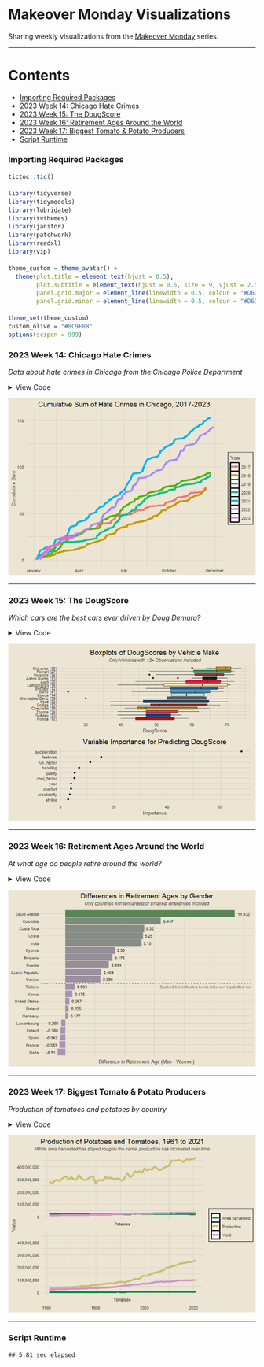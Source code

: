 Makeover Monday Visualizations
================

Sharing weekly visualizations from the [Makeover
Monday](https://data.world/makeovermonday) series.

------------------------------------------------------------------------

# Contents

- [Importing Required Packages](#importing-required-packages)
- [2023 Week 14: Chicago Hate Crimes](#week-14-chicago-hate-crimes)
- [2023 Week 15: The DougScore](#week-15-the-dougscore)
- [2023 Week 16: Retirement Ages Around the
  World](#week-16-retirement-ages-around-the-world)
- [2023 Week 17: Biggest Tomato & Potato
  Producers](#week-17-biggest-tomato-potato-producers)
- [Script Runtime](#script-runtime)

### Importing Required Packages

``` r
tictoc::tic()

library(tidyverse)
library(tidymodels)
library(lubridate)
library(tvthemes)
library(janitor)
library(patchwork)
library(readxl)
library(vip)

theme_custom = theme_avatar() +
  theme(plot.title = element_text(hjust = 0.5),
        plot.subtitle = element_text(hjust = 0.5, size = 9, vjust = 2.5, face = "italic"),
        panel.grid.major = element_line(linewidth = 0.5, colour = "#D6D0C4"),
        panel.grid.minor = element_line(linewidth = 0.5, colour = "#D6D0C4"))

theme_set(theme_custom)
custom_olive = "#8C9F88"
options(scipen = 999)
```

### 2023 Week 14: Chicago Hate Crimes

*Data about hate crimes in Chicago from the Chicago Police Department*

<details>
<summary>
View Code
</summary>

``` r
df = clean_names(read_excel("data/chicago_hate_crimes.xlsx"))

five_digit_dates = df |>
  filter(nchar(date) == 5) |>
  mutate(date = as.Date(as.numeric(date), origin = "1899-01-01"))

digits_21_dates = df |>
  filter(nchar(date) == 21) |>
  mutate(date = mdy(substr(date, 1, 9)))

digits_22_dates = df |>
  filter(nchar(date) == 22) |>
  mutate(date = mdy(substr(date, 1, 10)))

df2 = bind_rows(five_digit_dates, digits_21_dates, digits_22_dates)

df2 |>
  count(date) |>
  group_by(year(date)) |>
  mutate(cum_n = cumsum(n)) |>
  ungroup() |>
  mutate(date = as_date(paste0("2020-", substr(as.character(date), 6, 10))),
         `year(date)` = factor(`year(date)`)) |>
  rename(year = "year(date)") |>
  filter(year %in% 2017:2023) |>
  ggplot(aes(date, cum_n)) +
  geom_line(aes(col = year), linewidth = 2) +
  scale_x_date(date_labels = c("December", "January", "April", "July", "October")) +
  theme(legend.position = "right") +
  labs(x = NULL, y = "Cumulative Sum",
       title = "Cumulative Sum of Hate Crimes in Chicago, 2017-2023", col = "Year")
```

</details>

![](README_files/figure-gfm/unnamed-chunk-3-1.png)<!-- -->

------------------------------------------------------------------------

### 2023 Week 15: The DougScore

*Which cars are the best cars ever driven by Doug Demuro?*

<details>
<summary>
View Code
</summary>

``` r
df = clean_names(read_excel("data/doug_data.xlsx"))

makes_df = df |>
  count(make) |>
  filter(n >= 12) |>
  mutate(make_n = paste0(make, " (", n, ")"))

boxplots = df |>
  right_join(makes_df, by = "make") |>
  ggplot(aes(reorder(make_n, dougscore), dougscore)) +
  geom_boxplot(aes(fill = make_n), show.legend = F) +
  coord_flip() +
  scale_fill_manual(values = c("#002420", "#EB0D3F", "#1B5FAA", "#009ADA",
                               "#A87A25", "#972626", "#00A551", "#004377",
                               "#CC0000", "#F7DE9F", "#DFE1E0", "#FF8000",
                               "#565F64", "#B12B28", "#004489", "#F5313E")) +
  labs(x = NULL, y = "DougScore", title = "Boxplots of DougScores by Vehicle Make",
       subtitle = "Only Vehicles with 12+ Observations Included") +
  theme(plot.subtitle = element_text(hjust = 0.5, size = 9, face = "italic", vjust = 2))

df = df |>
  select(year, styling, acceleration, handling, fun_factor,
         cool_factor, features, comfort, quality, practicality, value, dougscore)

# cars_split = initial_split(df, strata = dougscore)
# cars_train = training(cars_split)
# cars_test = testing(cars_split)
cars_rec = recipe(dougscore ~ ., data = df)
# cars_prep = prep(cars_rec)
# juiced = juice(cars_prep)

# these hyperparameters were obtained from tuning
tune_spec = rand_forest(trees = 153, mtry = 7, min_n = 2) |>
  set_mode("regression") |>
  set_engine("ranger")

tune_wf = workflow() |>
  add_recipe(cars_rec) |>
  add_model(tune_spec)

# cars_folds = vfold_cv(cars_train, v = 5)
# doParallel::registerDoParallel()
# tune_res = tune_grid(tune_wf, resamples = cars_folds, grid = 25)
# best_rmse = select_best(tune_res, "rmse")
# final_rf = finalize_model(tune_spec, best_rmse)

vip_plot = tune_spec |>
  set_engine("ranger", importance = "permutation") |>
  fit(dougscore ~ ., data = df) |>
  vip(geom = "point") +
  labs(title = "Variable Importance for Predicting DougScore")

boxplots / vip_plot
```

</details>

![](README_files/figure-gfm/unnamed-chunk-5-1.png)<!-- -->

------------------------------------------------------------------------

### 2023 Week 16: Retirement Ages Around the World

*At what age do people retire around the world?*

<details>
<summary>
View Code
</summary>

``` r
df = clean_names(read_excel("data/market_exit_age.xlsx")) |>
  mutate(country = ifelse(country == "China (People's Republic of)", "China", country))

top_countries = df |>
  group_by(country, gender) |>
  summarise(age = round(mean(average_age), 3),
            .groups = "drop") |>
  pivot_wider(id_cols = country, names_from = "gender", values_from = "age") |>
  mutate(diff = men - women) |>
  filter(country != "European Union (27 countries)") |>
  slice_max(diff, n = 10) |>
  pull(country)

bottom_countries = df |>
  group_by(country, gender) |>
  summarise(age = round(mean(average_age), 3),
            .groups = "drop") |>
  pivot_wider(id_cols = country, names_from = "gender", values_from = "age") |>
  mutate(diff = men - women) |>
  filter(country != "European Union (27 countries)") |>
  slice_min(diff, n = 10) |>
  pull(country)

df |>
  group_by(country, gender) |>
  summarise(age = round(mean(average_age), 3),
            .groups = "drop") |>
  pivot_wider(id_cols = country, names_from = "gender", values_from = "age") |>
  mutate(diff = men - women) |>
  filter(country %in% c(top_countries, bottom_countries)) |>
  mutate(pos_lab = ifelse(diff > 0, round(diff, 3), ""),
         neg_lab = ifelse(diff < 0, round(diff, 3), "")) |>
  ggplot(aes(reorder(country, diff), diff)) +
  geom_col(aes(fill = diff), show.legend = F) +
  geom_text(aes(label = pos_lab), size = 3, hjust = -0.25) +
  geom_text(aes(label = neg_lab), size = 3, hjust = 1.25) +
  annotate("text", x = 10, y = 9.5, label = "Dashed line indicates break between top/bottom ten", size = 3, alpha = 0.5) +
  coord_flip(ylim = c(-1, 12)) +
  scale_fill_gradient(low = "#AC92B7", high = "#5A8555") +
  geom_vline(xintercept = 10.5, linetype = "dashed", alpha = 0.5) +
  labs(x = NULL, y = "Difference in Retirement Age (Men - Women)",
       title = "Differences in Retirement Ages by Gender",
       subtitle = "Only countries with ten largest or smallest differences included") +
  theme(axis.text.x = element_blank())
```

</details>

![](README_files/figure-gfm/unnamed-chunk-7-1.png)<!-- -->

------------------------------------------------------------------------

### 2023 Week 17: Biggest Tomato & Potato Producers

*Production of tomatoes and potatoes by country*

<details>
<summary>
View Code
</summary>

``` r
df = clean_names(read_csv("data/tomato_production.csv", col_types = cols()))

df |>
  group_by(item, year, element) |>
  summarise(value = sum(value),
            .groups = "drop") |>
  ggplot(aes(year, value)) +
  geom_line(aes(col = element), linewidth = 2) +
  facet_wrap(vars(item), strip.position = "bottom", nrow = 2) +
  labs(x = NULL, y = "Value", col = NULL,
       title =  "Production of Potatoes and Tomatoes, 1961 to 2021",
       subtitle = "While area harvested has stayed roughly the same, production has increased over time") +
  theme(legend.position = "right") +
  scale_y_continuous(labels = comma) +
  scale_color_manual(values = c("springgreen4", "lightgoldenrod3", "plum3"))
```

</details>

![](README_files/figure-gfm/unnamed-chunk-9-1.png)<!-- -->

------------------------------------------------------------------------

### Script Runtime

    ## 5.81 sec elapsed
